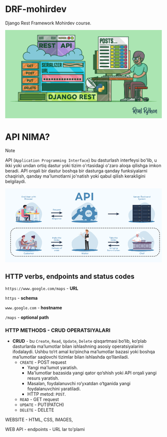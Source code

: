 # DRF-mohirdev
Django Rest Framework Mohirdev course.

![alt text](images/Django-Rest-Framework-An-Introduction_Watermarked.jpg)

# API NIMA?

> [!NOTE]
> API (`Application Programming Interface`) bu dasturlash interfeysi bo'lib, u ikki yoki undan ortiq dastur yoki tizim o'rtasidagi o'zaro aloqa qilishga imkon beradi. API orqali bir dastur boshqa bir dasturga qanday funksiyalarni chaqirish, qanday ma'lumotlarni jo'natish yoki qabul qilish kerakligini belgilaydi.

![alt text](images/image.png)

## HTTP verbs, endpoints and status codes
`https://www.google.com/maps` - **URL**

`https` - **schema**

`www.google.com` - **hostname** 

`/maps` - **optional path** <br>

### HTTP METHODS - CRUD OPERATSIYALARI
- **CRUD** - bu `Create`, `Read`, `Update`, `Delete` qisqartmasi bo‘lib, ko‘plab dasturlarda ma’lumotlar bilan ishlashning asosiy operatsiyalarini ifodalaydi. Ushbu to‘rt amal ko‘pincha ma’lumotlar bazasi yoki boshqa ma’lumotlar saqlovchi tizimlar bilan ishlashda qo‘llaniladi.
    - `CREATE` - POST request
        - Yangi ma'lumot yaratish.
        - Ma'lumotlar bazasida yangi qator qo‘shish yoki API orqali yangi resurs yaratish.
        - Masalan, foydalanuvchi ro‘yxatdan o‘tganida yangi foydalanuvchini yaratiladi.
        - HTTP metod: `POST`.
    - `READ` - GET request
    - `UPDATE` - PUT(PATCH)
    - `DELETE` - DELETE

WEBSITE - HTML, CSS, IMAGES, 

WEB API - endpoints - URL lar to'plami